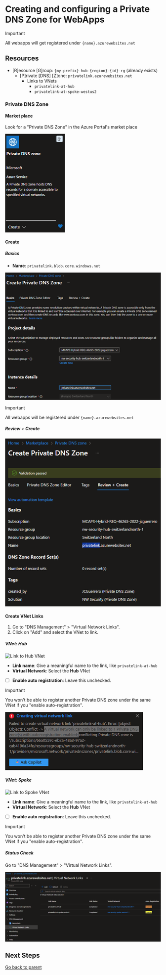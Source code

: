 # Creating and configuring a Private DNS Zone for WebApps

> [!IMPORTANT]
> All webapps will get registered under `{name}.azurewebsites.net`

## Resources

- [R]esource [G]roup: `{my-prefix}-hub-{region}-{id}-rg` (already exists)
  - [P]rivate [DNS] [Z]one: `privatelink.azurewebsites.net`
    - Links to VNets
      - `privatelink-at-hub`
      - `privatelink-at-spoke-westus2`

### Private DNS Zone

#### Market place

Look for a "Private DNS Zone" in the Azure Portal's market place

![Market place](../../../../assets/img/azure/market/pdnsz/logo.png)

#### Create

##### Basics

- **Name**: `privatelink.blob.core.windows.net`

![Basics](../../../../assets/img/azure/solution/vnets/hub/pdnsz/web/create/basics.png)

> [!IMPORTANT]
> All webapps will be registered under `{name}.azurewebsites.net`

##### Review + Create

![Review + Create](../../../../assets/img/azure/solution/vnets/hub/pdnsz/web/create/review.png)

#### Create VNet Links

1. Go to "DNS Management" > "Virtual Network Links".
1. Click on "Add" and select the VNet to link.

##### VNet: Hub

![Link to Hub VNet](../../../../assets/img/azure/solution/vnets/hub/pdnsz/web/vnet/links/hub.png)

- **Link name**: Give a meaningful name to the link, like `privatelink-at-hub`
- **Virtual Network**: Select the **Hub** VNet
- [ ] **Enable auto registration**: Leave this unchecked.

> [!Important]
> You won't be able to register another Private DNS zone under the same VNet if you "enable auto-registration".

![Error](../../../../assets/img/azure/solution/vnets/hub/pdnsz/web/vnet/links/errors/1vnet-to-1pdnsz-auto-registration.png)

##### VNet: Spoke

![Link to Spoke VNet](../../../../assets/img/azure/solution/vnets/hub/pdnsz/web/vnet/links/spoke.png)

- **Link name**: Give a meaningful name to the link, like `privatelink-at-hub`
- **Virtual Network**: Select the **Hub** VNet
- [ ] **Enable auto registration**: Leave this unchecked.

> [!Important]
> You won't be able to register another Private DNS zone under the same VNet if you "enable auto-registration".

##### Status Check

Go to "DNS Management" > "Virtual Network Links".

![Virtual Network Links](../../../../assets/img/azure/solution/vnets/hub/pdnsz/web/vnet/links/all.png)

## Next Steps

[Go back to parent](./README.md)
